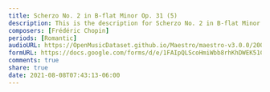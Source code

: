 ```yaml
---
title: Scherzo No. 2 in B-flat Minor Op. 31 (5)
description: This is the description for Scherzo No. 2 in B-flat Minor Op. 31 by Frédéric Chopin
composers: [Frédéric Chopin]
periods: [Romantic]
audioURL: https://OpenMusicDataset.github.io/Maestro/maestro-v3.0.0/2008/MIDI-Unprocessed_10_R1_2008_01-04_ORIG_MID--AUDIO_10_R1_2008_wav--3.midi
formURL: https://docs.google.com/forms/d/e/1FAIpQLScoHmiWbb8rhKhDWEK51C534HbvCIsM0bbEdMShJqbklRBvjQ/viewform
comments: true
share: true
date: 2021-08-08T07:43:13-06:00
---
```


